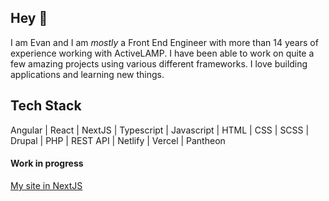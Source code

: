 ## Hey 👋

I am Evan and I am *mostly* a Front End Engineer with more than 14 years of experience working with ActiveLAMP.
I have been able to work on quite a few amazing projects using various different frameworks. I love building applications
and learning new things.

## Tech Stack
Angular | React | NextJS | Typescript | Javascript | HTML | CSS | SCSS | Drupal | PHP | REST API | Netlify | Vercel | Pantheon

#### Work in progress
[My site in NextJS](https://evanjenkins.vercel.app/)
